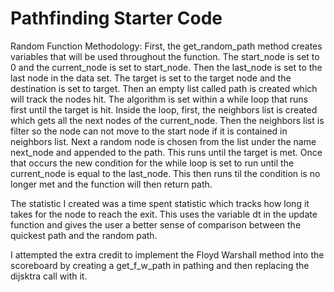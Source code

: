 # Pathfinding Starter Code

Random Function Methodology:
First, the get_random_path method creates variables that will be used throughout the function. The start_node is set to 0 and the current_node is set to start_node. Then the last_node is set to the last node in the data set. The target is set to the target node and the destination is set to target. Then an empty list called path is created which will track the nodes hit.
The algorithm is set within a while loop that runs first until the target is hit. Inside the loop, first, the neighbors list is created which gets all the next nodes of the current_node. Then the neighbors list is filter so the node can not move to the start node if it is contained in neighbors list. Next a random node is chosen from the list under the name next_node and appended to the path. This runs until the target is met. Once that occurs the new condition for the while loop is set to run until the current_node is equal to the last_node. This then runs til the condition is no longer met and the function will then return path.

The statistic I created was a time spent statistic which tracks how long it takes for the node to reach the exit. This uses the variable dt in the update function and gives the user a better sense of comparison between the quickest path and the random path.

I attempted the extra credit to implement the Floyd Warshall method into the scoreboard by creating a get_f_w_path in pathing and then replacing the dijsktra call with it.